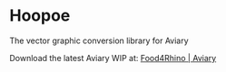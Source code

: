 # Hoopoe
The vector graphic conversion library for Aviary

Download the latest Aviary WIP at: [Food4Rhino | Aviary](https://www.food4rhino.com/app/aviary) 
